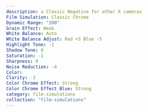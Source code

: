 ```yaml
---
description: a Classic Negative for other X cameras
Film Simulation: Classic Chrome
Dynamic Range: "200"
Grain Effect: Weak
White Balance: Auto
White Balance Adjust: Red +3 Blue -5
Highlight Tone: -1
Shadow Tone: 0
Saturation: -1
Sharpness: 0
Noise Reduction: -4
Color: 
Clarity: -2
Color Chrome Effect: Strong
Color Chrome Effect Blue: Strong
category: film-simulations
collection: "film-simulations"
---
```

